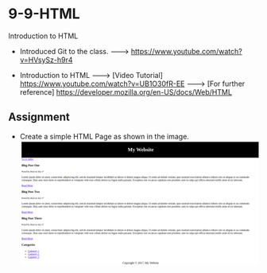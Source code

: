 # 9-9-HTML
Introduction to HTML

* Introduced Git to the class.
---> https://www.youtube.com/watch?v=HVsySz-h9r4

* Introduction to HTML
---> [Video Tutorial] https://www.youtube.com/watch?v=UB1O30fR-EE
---> [For further reference] https://developer.mozilla.org/en-US/docs/Web/HTML

## Assignment 
* Create a simple HTML Page as shown in the image.
![alt text](https://github.com/bangalorebyte-cohort22/Introduction-to-HTML/blob/master/html%20assignment.png)





